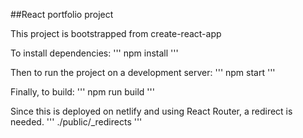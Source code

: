 ##React portfolio project

This project is bootstrapped from create-react-app

To install dependencies:
'''
npm install
'''

Then to run the project on a development server:
'''
npm start
'''

Finally, to build:
'''
npm run build
'''

Since this is deployed on netlify and using React Router, a redirect is needed.
'''
./public/_redirects 
'''